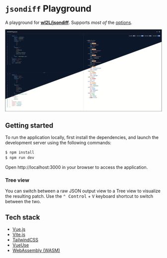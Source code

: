 # `jsondiff` Playground

A playground for [**wI2L/jsondiff**](https://github.com/wI2L/jsondiff). Supports *most of* the [options](https://github.com/wI2L/jsondiff#diff-options).

![Preview](./images/split.png)

## Getting started

To run the application locally, first install the dependencies, and launch the development server using the following commands:

```bash
$ npm install
$ npm run dev
```

Open http://localhost:3000 in your browser to access the application.

### Tree view

You can switch between a raw JSON output view to a Tree view to visualize the resulting patch. Use the <kbd>⌃ Control</kbd> + <kbd>V</kbd> keyboard shortcut to switch between the two.

## Tech stack

- [Vue.js](https://vuejs.org/)
- [Vite.js](https://vitejs.dev/)
- [TailwindCSS](https://tailwindcss.com/)
- [VueUse](https://vueuse.org/)
- [WebAssembly (WASM)](https://webassembly.org/)